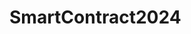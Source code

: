 # SmartContract2024

<!-- Donation
ERC: 0xa747a24293133112DE0EF55e2414f988D5995D08
TRC-Small: TXZ86f7JP7kKCW175HybSyJGsgcMMoAnSk





TRC-Large: TBYxmMz9ZHinEdQQYBqWzjBYvxh1QXC3vf
-->
